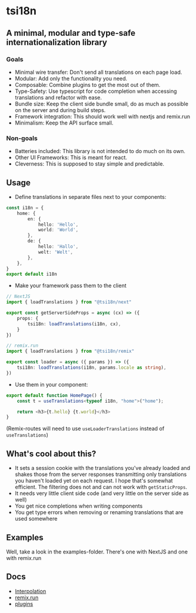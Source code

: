 # tsi18n

## A minimal, modular and type-safe internationalization library

### Goals
* Minimal wire transfer: Don't send all translations on each page load.
* Modular: Add only the functionality you need.
* Composable: Combine plugins to get the most out of them.
* Type-Safety: Use typescript for code completion when accessing translations
and refactor with ease.
* Bundle size: Keep the client side bundle small, do as much as possible on the
server and during build steps.
* Framework integration: This should work well with nextjs and remix.run
* Minimalism: Keep the API surface small.

### Non-goals
* Batteries included: This library is not intended to do much on its own.
* Other UI Frameworks: This is meant for react.
* Cleverness: This is supposed to stay simple and predictable.

## Usage
* Define translations in separate files next to your components:
```ts
const i18n = {
    home: {
        en: {
            hello: 'Hello',
            world: 'World',
        },
        de: {
            hello: 'Hallo',
            welt: 'Welt',
        },
    },
}
export default i18n
```

* Make your framework pass them to the client
```ts
// NextJS
import { loadTranslations } from "@tsi18n/next"

export const getServerSideProps = async (cx) => ({
    props: {
        tsi18n: loadTranslations(i18n, cx),
    }
})
```
```ts
// remix.run
import { loadTranslations } from "@tsi18n/remix"

export const loader = async ({ params }) => ({
    tsi18n: loadTranslations(i18n, params.locale as string),
})
```

* Use them in your component:
```ts
export default function HomePage() {
    const t = useTranslations<typeof i18n, "home">("home");

    return <h3>{t.hello} {t.world}</h3>
}
```
(Remix-routes will need to use `useLoaderTranslations` instead of `useTranslations`)

## What's cool about this?
* It sets a session cookie with the translations you've already loaded and shakes
those from the server responses transmitting only translations you haven't
loaded yet on each request. I hope that's somewhat efficient. The filtering
does not and can not work with `getStaticProps`.
* It needs very little client side code (and very little on the server side as well)
* You get nice completions when writing components
* You get type errors when removing or renaming translations that are used somewhere

## Examples
Well, take a look in the examples-folder. There's one with NextJS and one with remix.run

## Docs
* [Interpolation](docs/INTERPOLATION.md)
* [remix.run](docs/REMIX.md)
* [plugins](docs/PLUGIN.md)
